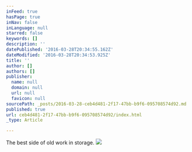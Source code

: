 ```yaml
---
inFeed: true
hasPage: true
inNav: false
inLanguage: null
starred: false
keywords: []
description: ''
datePublished: '2016-03-28T20:34:55.162Z'
dateModified: '2016-03-28T20:34:53.925Z'
title: ''
author: []
authors: []
publisher:
  name: null
  domain: null
  url: null
  favicon: null
sourcePath: _posts/2016-03-28-ceb4d481-2f17-47bb-b9f6-095708574d92.md
published: true
url: ceb4d481-2f17-47bb-b9f6-095708574d92/index.html
_type: Article

---
```

The best side of old work in storage. ![](https://the-grid-user-content.s3-us-west-2.amazonaws.com/ba3154fe-b313-4388-95dd-994ece742469.jpg)